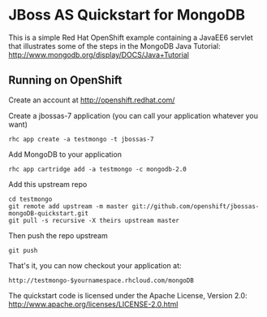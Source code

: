 JBoss AS Quickstart for MongoDB
===============================

This is a simple Red Hat OpenShift example containing a JavaEE6
servlet that illustrates some of the steps in the MongoDB Java
Tutorial: <http://www.mongodb.org/display/DOCS/Java+Tutorial>



Running on OpenShift
----------------------------

Create an account at http://openshift.redhat.com/

Create a jbossas-7 application (you can call your application whatever you want)

    rhc app create -a testmongo -t jbossas-7

Add MongoDB to your application

    rhc app cartridge add -a testmongo -c mongodb-2.0

Add this upstream repo

    cd testmongo
    git remote add upstream -m master git://github.com/openshift/jbossas-mongoDB-quickstart.git
    git pull -s recursive -X theirs upstream master

Then push the repo upstream

    git push

That's it, you can now checkout your application at:

    http://testmongo-$yournamespace.rhcloud.com/mongoDB


The quickstart code is licensed under the Apache License, Version 2.0:
http://www.apache.org/licenses/LICENSE-2.0.html

